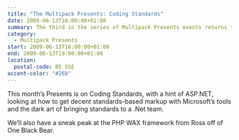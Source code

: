 ```yaml
---
title: "The Multipack Presents: Coding Standards"
date: 2009-06-13T16:00:00+01:00
summary: The third in the series of Multipack Presents events returns to One Black Bear’s Old School House offices for more inspiring and interesting talks about topics around the Web.
category:
  - Multipack Presents
start: 2009-06-13T16:00:00+01:00
end: 2009-06-13T19:00:00+01:00
location:
  postal-code: B5 5SE
accent-color: "#26b"
---
```

This month’s Presents is on Coding Standards, with a hint of ASP.NET, looking at how to get decent standards-based markup with Microsoft’s tools and the dark art of bringing standards to a .Net team.

We’ll also have a sneak peak at the PHP WAX framework from Ross off of One Black Bear.
